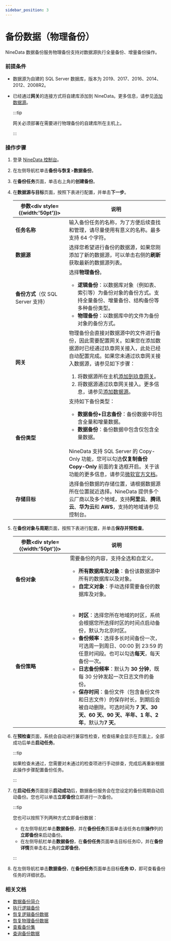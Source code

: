 ```yaml
---
sidebar_position: 3
---
```


# 备份数据（物理备份）

NineData 数据备份服务物理备份支持对数据源执行全量备份、增量备份操作。

### 前提条件

- 数据源为自建的 SQL Server 数据库，版本为 2019、2017、2016、2014、2012、2008R2。

- 已经通过**网关**的连接方式将自建库添加到 NineData。更多信息，请参见[添加数据源](../../configuration/datasource.md)。

  :::tip

  网关必须部署在需要进行物理备份的自建库所在主机上。

  :::

### 操作步骤

1. 登录 [NineData 控制台](https://console.ninedata.cloud)。

2. 在左侧导航栏单击**备份与恢复**>**数据备份**。

3. 在**备份任务**页面，单击右上角的**创建备份**。

4. 在**数据源与目标**页面，按照下表进行配置，并单击**下一步**。

   | 参数<div style={{width:'50pt'}}></div> | 说明                                                         |
   | -------------------------------------- | ------------------------------------------------------------ |
   | **任务名称**                           | 输入备份任务的名称，为了方便后续查找和管理，请尽量使用有意义的名称。最多支持 64 个字符。 |
   | **数据源**                             | 选择您希望进行备份的数据源，如果您刚添加了新的数据源，可以单击右侧的**刷新**获取最新的数据源列表。 |
   | **备份方式**（仅 SQL Server 支持）       | 选择**物理备份**。<ul><li>**逻辑备份**：以数据库对象（例如表、索引等）为备份对象的备份方式。支持全量备份、增量备份、结构备份等多种备份类型。</li><li>**物理备份**：以数据库中的文件为备份对象的备份方式。</li></ul> |
   | **网关**                               | 物理备份会直接对数据源中的文件进行备份，因此需要配置网关。如果您在添加数据源时已经通过玖章网关接入，此处已经自动配置完成。如果您未通过玖章网关接入数据源，请参见如下步骤：<ol><li>将数据源所在主机[添加到玖章网关](../../configuration/gateway.md)。</li><li>将数据源通过玖章网关接入。更多信息，请参见[添加数据源](../../configuration/datasource.md)。</li></ol><!--选择数据源所在主机的网关。由于物理备份是直接对数据库中的文件进行备份，而读取数据源所在主机中的文件需要在该主机中安装网关。如果您未安装，请单击**安装网关**，并根据右侧弹出页面中的安装步骤在数据源所在主机中安装网关。安装完成后，**网关连接示意图**状态显示**本地网关连接成功**。--> |
   | **备份类型**                           | 支持如下备份类型：<ul><li>**数据备份+日志备份**：备份数据中将包含全量和增量数据。</li><li>**数据备份**：备份数据中包含仅包含全量数据。</li></ul><br />NineData 支持 SQL Server 的 Copy-Only 功能，您可以勾选**仅复制备份 Copy-Only** 前面的复选框开启。关于该功能的更多信息，请参见[微软官方文档](https://learn.microsoft.com/en-us/sql/relational-databases/backup-restore/copy-only-backups-sql-server)。 |
   | **存储目标**                           | 选择备份数据的存储位置，请根据数据源所在位置就近选择。NineData 提供多个云厂商以及多个地域，支持**阿里云**、**腾讯云**、**华为云**和 **AWS**，支持的地域请参见控制台。 |

5. 在**备份对象与周期**页面，按照下表进行配置，并单击**保存并预检查**。

   | 参数<div style={{width:'50pt'}}></div> | 说明                                                         |
   | -------------------------------------- | ------------------------------------------------------------ |
   | **备份对象**                           | 需要备份的内容，支持全选和自定义。<ul><li>**所有数据库及对象**：备份该数据源中所有的数据库以及对象。</li><li>**自定义对象**：手动选择需要备份的数据库及对象。</li></ul><br /> |
   | **备份策略**                           | <ul><li>**时区**：选择您所在地域的时区，系统会根据您所选择时区的时间点启动备份，默认为北京时区。</li><li>**备份频率**：选择多长时间备份一次，可选周一到周日、00:00 到 23:59 的任意时间段。也可以勾选**每天**，每天备份一次。</li><li>**日志备份频率**：默认为 **30 分钟**，既每 30 分钟发起一次日志文件的备份。</li><li>**保存时间**：备份文件（包含备份文件和日志文件）的保存时长，到期后会被自动删除。可选时间为 **7 天、30 天、60 天、90 天、半年、1 年、2 年**，默认为**7 天**。</li></ul> |

6. 在**预检查**页面，系统会自动进行兼容性检查，检查结果会显示在页面上，全部成功后单击**启动任务**。

   :::tip

   如果检查未通过，您需要对未通过的检查项进行手动排查，完成后再重新根据此操作步骤配置备份任务。

   :::

7. 在**启动任务**页面提示**启动成功**后，数据备份服务会在您设定的备份周期自动启动备份。您也可以单击**立即备份**立即进行一次备份。

   :::tip

   您也可以按照下列两种方式立即备份数据：

   - 在左侧导航栏单击**数据备份**，并在**备份任务**页面单击该任务右侧**操作**列的**立即备份**来启动备份。
   - 在左侧导航栏单击**数据备份**，在**备份任务**页面单击目标任务ID，并在**备份详情**页单击右上角的**立即备份**。

   :::

8. 在左侧导航栏单击**数据备份**，在**备份任务**页面单击目标**任务 ID**，即可查看备份任务的详细状态。

### 相关文档

- [数据备份简介](../intro_back.md)
- [执行逻辑备份](logical_backup.md)
- [恢复逻辑备份数据](../restore/restore_logical_backup.md)
- [恢复物理备份数据](../restore/restore_physical_backup.md)
- [查看备份集](../view_backup_sets.md)
- [查询备份数据](../backup_data_query.md)

